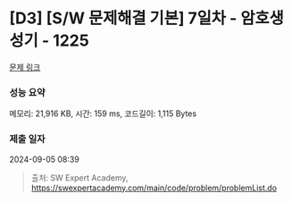 # [D3] [S/W 문제해결 기본] 7일차 - 암호생성기 - 1225 

[문제 링크](https://swexpertacademy.com/main/code/problem/problemDetail.do?contestProbId=AV14uWl6AF0CFAYD) 

### 성능 요약

메모리: 21,916 KB, 시간: 159 ms, 코드길이: 1,115 Bytes

### 제출 일자

2024-09-05 08:39



> 출처: SW Expert Academy, https://swexpertacademy.com/main/code/problem/problemList.do